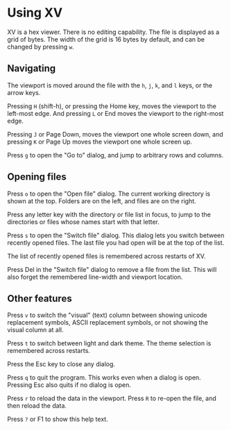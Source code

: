 Using XV
========

XV is a hex viewer. There is no editing capability.
The file is displayed as a grid of bytes. The width
of the grid is 16 bytes by default, and can be
changed by pressing `w`.

Navigating
----------

The viewport is moved around the file with the
`h`, `j`, `k`, and `l` keys, or the arrow keys.

Pressing `H` (shift-h), or pressing the Home key,
moves the viewport to the left-most edge. And
pressing `L` or End moves the viewport to the
right-most edge.

Pressing `J` or Page Down, moves the viewport one
whole screen down, and pressing `K` or Page Up
moves the viewport one whole screen up.

Press `g` to open the "Go to" dialog, and jump to
arbitrary rows and columns.

Opening files
-------------

Press `o` to open the "Open file" dialog. The
current working directory is shown at the top.
Folders are on the left, and files are on the
right.

Press any letter key with the directory or file
list in focus, to jump to the directories or files
whose names start with that letter.

Press `s` to open the "Switch file" dialog. This
dialog lets you switch between recently opened
files. The last file you had open will be at the
top of the list.

The list of recently opened files is remembered
across restarts of XV.

Press Del in the "Switch file" dialog to remove a
file from the list. This will also forget the
remembered line-width and viewport location.

Other features
--------------

Press `v` to switch the "visual" (text) column
between showing unicode replacement symbols, ASCII
replacement symbols, or not showing the visual
column at all.

Press `t` to switch between light and dark theme.
The theme selection is remembered across restarts.

Press the Esc key to close any dialog.

Press `q` to quit the program. This works even when
a dialog is open. Pressing Esc also quits if no
dialog is open.

Press `r` to reload the data in the viewport.
Press `R` to re-open the file, and then reload the
data.

Press `?` or F1 to show this help text.
